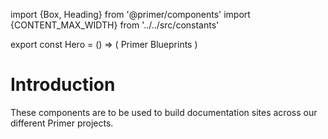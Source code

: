 import {Box, Heading} from '@primer/components'
import {CONTENT_MAX_WIDTH} from '../../src/constants'

export const Hero = () => (
  <Box bg="black">
    <Box maxWidth={CONTENT_MAX_WIDTH} p={6} mx="auto" mb={3}>
      <Box mt={4} mb={4}>
        <Heading fontWeight="bold" color="blue.4" fontSize={7} pb={3} m={0}>
          Primer Blueprints
        </Heading>
      </Box>
    </Box>
  </Box>
)

# Introduction

These components are to be used to build documentation sites across our different Primer projects.
